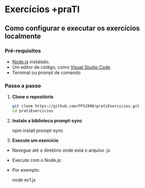 # Exercícios +praTI

## Como configurar e executar os exercícios localmente

### Pré-requisitos

- [Node.js](https://nodejs.org/) instalado.
- Um editor de código, como [Visual Studio Code](https://code.visualstudio.com/)
- Terminal ou prompt de comando

### Passo a passo

1. **Clone o repositório**
   ```bash
   git clone https://github.com/FPS1990/pratiExercicios.git
   cd pratiExercicios

2. **Instale a biblioteca prompt-sync** 

   npm install prompt-sync
  
3. **Execute um exercício**

- Navegue até o diretório onde está o arquivo .js

- Execute com o Node.js:

- Por exemplo:

  node ex1.js
